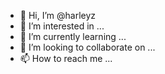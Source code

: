 - 👋 Hi, I’m @harleyz
- 👀 I’m interested in ...
- 🌱 I’m currently learning ...
- 💞️ I’m looking to collaborate on ...
- 📫 How to reach me ...

<!---
harleyz/harleyz is a ✨ special ✨ repository because its `README.md` (this file) appears on your GitHub profile.
You can click the Preview link to take a look at your changes.
--->

